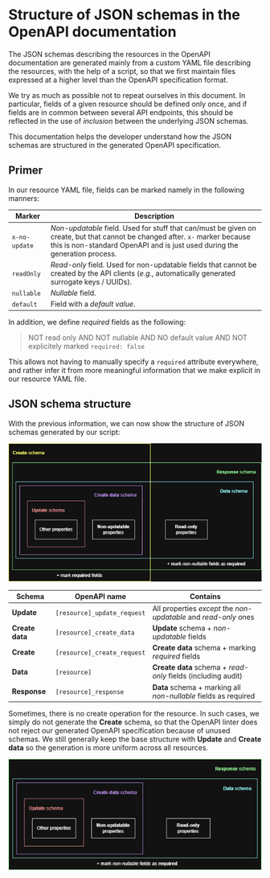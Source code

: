 # Structure of JSON schemas in the OpenAPI documentation

The JSON schemas describing the resources in the OpenAPI documentation are
generated mainly from a custom YAML file describing the resources, with the help
of a script, so that we first maintain files expressed at a higher level than
the OpenAPI specification format.

We try as much as possible not to repeat ourselves in this document.
In particular, fields of a given resource should be defined only once, and if
fields are in common between several API endpoints, this should be reflected in
the use of _inclusion_ between the underlying JSON schemas.

This documentation helps the developer understand how the JSON schemas are
structured in the generated OpenAPI specification.

## Primer

In our resource YAML file, fields can be marked namely in the following manners:

| Marker        | Description                                                                                                                                                                                                |
|---------------|------------------------------------------------------------------------------------------------------------------------------------------------------------------------------------------------------------|
| `x-no-update` | _Non-updatable_ field. Used for stuff that can/must be given on create, but that cannot be changed after. `x-` marker because this is non-standard OpenAPI and is just used during the generation process. |
| `readOnly`    | _Read-only_ field. Used for non-updatable fields that cannot be created by the API clients (_e.g._, automatically generated surrogate keys / UUIDs).                                                       |
| `nullable`    | _Nullable_ field.                                                                                                                                                                                          |
| `default`     | Field with a _default value_.                                                                                                                                                                              |

In addition, we define _required_ fields as the following:

> NOT read only
> AND NOT nullable
> AND NO default value
> AND NOT explicitely marked `required: false`

This allows not having to manually specify a `required` attribute everywhere,
and rather infer it from more meaningful information that we make explicit in
our resource YAML file.

## JSON schema structure

With the previous information, we can now show the structure of JSON schemas
generated by our script:

![Structure for OpenAPI schemas](./diagrams/openapi-schemas.drawio.png)

| Schema          | OpenAPI name                | Contains                                                         |
|-----------------|-----------------------------|------------------------------------------------------------------|
| **Update**      | `[resource]_update_request` | All properties _except_ the _non-updatable_ and _read-only_ ones |
| **Create data** | `[resource]_create_data`    | **Update** schema + _non-updatable_ fields                       |
| **Create**      | `[resource]_create_request` | **Create data** schema + marking _required_ fields               |
| **Data**        | `[resource]`                | **Create data** schema + _read-only_ fields (including audit)    |
| **Response**    | `[resource]_response`       | **Data** schema + marking all _non-nullable_ fields as required  |

Sometimes, there is no create operation for the resource.
In such cases, we simply do not generate the **Create** schema, so that the
OpenAPI linter does not reject our generated OpenAPI specification because of
unused schemas.
We still generally keep the base structure with **Update** and **Create data**
so the generation is more uniform across all resources.

![Structure without create operation](./diagrams/openapi-schemas-no-create.drawio.png)
